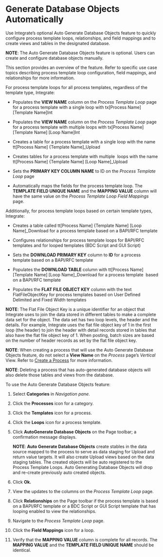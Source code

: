 # Generate Database Objects Automatically

Use Integrate’s optional Auto Generate Database Objects feature to
quickly configure process template loops, relationships, and field
mappings and to create views and tables in the designated database.

**NOTE**: The Auto Generate Database Objects feature is optional. Users
can create and configure database objects manually.

This section provides an overview of the feature. Refer to specific use
case topics describing process template loop configuration, field
mappings, and relationships for more information.

For process template loops for all process templates, regardless of the
template type, Integrate:

  - Populates the **VIEW NAME** column on the *Process Template Loop*
    page for a process template with a single loop with tx\[Process
    Name\] \[Template Name\]Int

  - Populates the **VIEW NAME** column on the *Process Template Loop*
    page for a process template with multiple loops with tx\[Process
    Name\] \[Template Name\] \[Loop Name\]Int

  - Creates a table for a process template with a single loop with the
    name tt\[Process Name\] {Template Name\]\_Upload

  - Creates tables for a process template with multiple  loops with the
    name tt\[Process Name\] {Template Name\] \[Loop Name\]\_Upload

  - Sets the **PRIMARY KEY COLUMN NAME** to ID on the *Process Template
    Loop* page

  - Automatically maps the fields for the process template loop. The
    **TEMPLATE FIELD UNIQUE NAME** and the **MAPPING VALUE** column will
    have the same value on the *Process Template Loop Field Mappings*
    page.

Additionally, for process template loops based on certain template
types, Integrate:

  - Creates a table called tt\[Process Name\] {Template Name\] \[Loop
    Name\]\_Download for a process template based on a BAPI/RFC template

  - Configures relationships for process template loops for BAPI/RFC
    templates and for looped templates (BDC Script and GUI Script)

  - Sets the **DOWNLOAD PRIMARY KEY** column to **ID** for a process
    template based on a BAPI/RFC template

  - Populates the **DOWNLOAD TABLE** column with tt\[Process Name\]
    \[Template Name\] \[Loop Name\]\_Download for a process
    template  based on a BAPI/RFC template

  - Populates the **FLAT FILE OBJECT KEY** column with the text
    FlatFileObjectKey for process templates based on User Defined
    Delimited and Fixed Width templates

**NOTE**: The Flat File Object Key is a unique identifier for an object
that Integrate uses to join the data stored in different tables to make
a complete data set for the object. The data set has two loop levels,
the header and the details. For example, Integrate uses the flat file
object key of 1 in the first loop (the header) to join the header with
detail records stored in tables that also have the flat file object key
of 1. When posting, batch sizes are based on the number of header
records as set by the flat file object key.

**NOTE**: When creating a process that will use the Auto Generate
Database Objects feature, do not select a **View Name** on the *Process*
page’s *Vertical* View. Refer to [Create a
Process](Create_a_Process.htm) for more information.

**NOTE**: Deleting a process that has auto-generated database objects
will also delete those tables and views from the database.

To use the Auto Generate Database Objects feature:

1.  Select **Categories** in *Navigation pane*.

2.  Click the **Processes** icon for a category.

3.  Click the **Templates** icon for a process.

4.  Click the **Loops** icon for a process template.

5.  Click **AutoGenerate Database Objects** on the Page toolbar; a
    confirmation message displays.
    
    **NOTE**: **Auto Generate Database Objects** create stables in the
    data source mapped to the process to serve as data staging for
    Upload and return value targets. It will also create Upload views
    based on the data staging tables. The created objects will be auto
    registered to the Process Template Loops. Auto Generating Database
    Objects will drop and re-create previously auto created objects.

6.  Click **Ok.**

7.  View the updates to the columns on the *Process Template Loop* page.

8.  Click **Relationships** on the Page toolbar if the process template
    is based on a BAPI/RFC template or a BDC Script or GUI Script
    template that has looping enabled to view the relationships.

9.  Navigate to the *Process Template Loop* page.

10. Click the **Field Mappings** icon for a loop.

11. Verify that the **MAPPING VALUE** column is complete for all
    records. The **MAPPING VALUE** and the **TEMPLATE FIELD UNIQUE
    NAME** should be identical.
